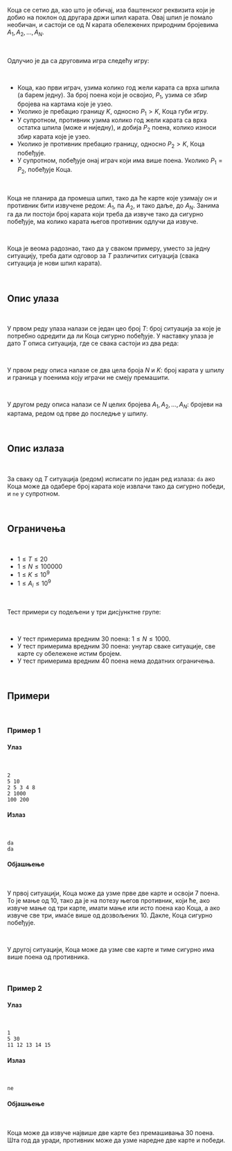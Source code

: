Коца се сетио да, као што је обичај, иза баштенског реквизита који је добио на поклон од другара држи шпил карата. Овај шпил је помало необичан, и састоји се од $N$ карата обележених природним бројевима
$A_1, A_2, \dots, A_N$.

<br>

Одлучио је да са друговима игра следећу игру:

<br>

* Коца, као први играч, узима колико год жели карата са врха шпила (а барем једну). За број поена који је освојио, $P_1$, узима се збир бројева на картама које је узео.
* Уколико је пребацио границу $K$, односно $P_1 > K$, Коца губи игру.
* У супротном, противник узима колико год жели карата са врха остатка шпила (може и ниједну), и добија $P_2$ поена, колико износи збир карата које је узео.
* Уколико је противник пребацио границу, односно $P_2 > K$, Коца побеђује.
* У супротном, побеђује онај играч који има више поена. Уколико $P_1 = P_2$, побеђује Коца.

<br>

Коца не планира да промеша шпил, тако да ће карте које узимају он и противник бити извучене редом: $A_1$, па $A_2$, и тако даље, до $A_N$. Занима га да ли постоји број карата који треба да извуче тако да сигурно побеђује, ма колико карата његов противник одлучи да извуче.

<br>

Коца је веома радознао, тако да у сваком примеру, уместо за једну ситуацију, треба дати одговор за $T$ различитих ситуација (свака ситуација је нови шпил карата).

<br>

## Опис улаза

<br>

У првом реду улаза налази се један цео броj $T$: број ситуација за које је потребно одредити да ли Коца сигурно побеђује. У наставку улаза је дато $T$ описа ситуација, где се свака састоји из два реда:

<br>

У првом реду описа налазе се два цела броја $N$ и $K$: број карата у шпилу и граница у поенима коју играчи не смеју премашити.

<br>

У другом реду описа налази се $N$ целих бројева $A_1, A_2, \dots, A_N$: бројеви на картама, редом од прве до последње у шпилу.

<br>

## Опис излаза

<br>

За сваку од $T$ ситуација (редом) исписати по један ред излаза: `da` ако Коца може да одабере број карата које извлачи тако да сигурно победи, и `ne` у супротном.

<br>

## Ограничења

<br>

* $1 \leq T \leq 20$
* $1 \leq N \leq 100000$
* $1 \leq K \leq 10^9$
* $1 \leq A_i \leq 10^9$

<br>

Тест примери су подељени у три дисјунктнe групe:

<br>

* У тест примерима вредним $30$ поена: $1 \leq N \leq 1000$.
* У тест примерима вредним $30$ поена: унутар сваке ситуације, све карте су обележене истим бројем.
* У тест примерима вредним $40$ поена нема додатних ограничења.

<br>


## Примери

<br>

### Пример 1
#### Улаз

<br>

~~~
2
5 10
2 5 3 4 8
2 1000
100 200
~~~
#### Излаз

<br>

~~~
da
da
~~~
#### Објашњење

<br>

У првој ситуацији, Коца може да узме прве две карте и освоји $7$ поена. То је мање од $10$, тако да је на потезу његов противник, који ће, ако извуче мање од три карте, имати мање или исто поена као Коца, а
ако извуче све три, имаće више од дозвољених $10$. Дакле, Коца сигурно побеђује.

<br>

У другој ситуацији, Коца може да узме све карте и тиме сигурно има више поена од противника.

<br>

### Пример 2
#### Улаз

<br>

~~~
1
5 30
11 12 13 14 15
~~~
#### Излаз

<br>

~~~
ne
~~~
#### Објашњење

<br>

Коца може да извуче највише две карте без премашивања $30$ поена. Шта год да уради, противник може да узме наредне две карте и победи.
